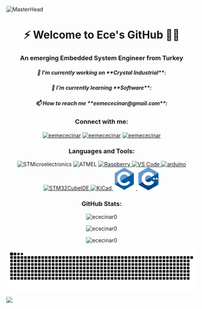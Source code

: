 ![MasterHead](https://www.areus.de/wp-content/uploads/2021/06/Header_EmbeddedTechnologien_1920x400.png)


<h1 align="center">⚡ Welcome to Ece's GitHub 👨‍💻</h1>
<h3 align="center">An emerging Embedded System Engineer from Turkey</h3>


<h5 align="center">🔭 I’m currently working on **Crystal Industrial**:</h5>
<h5 align="center">🌱 I’m currently learning **Software**:</h5>
<h5 align="center">📫 How to reach me **eemececinar@gmail.com**:</h5>
<!--
- 🔭 I’m currently working on **Crystal Industrial**
-->
<!--
- 🌱 I’m currently learning **Software**
-->
<!--
- 📫 How to reach me **eemececinar@gmail.com**
-->


<h3 align="center">Connect with me:</h3>
<p align="center">
<a href="https://linkedin.com/in/eemececinar" target="blank"><img align="center" src="https://raw.githubusercontent.com/rahuldkjain/github-profile-readme-generator/master/src/images/icons/Social/linked-in-alt.svg" alt="eemececinar" height="30" width="40" /></a>
<a href="https://instagram.com/eemececinar/" target="blank"><img align="center" src="https://raw.githubusercontent.com/rahuldkjain/github-profile-readme-generator/master/src/images/icons/Social/instagram.svg" alt="eemececinar" height="30" width="40" /></a>
<a href="https://www.youtube.com/channel/UC2hQDm4avQy-8UHSacfF4Dg" target="blank"><img align="center" src="https://raw.githubusercontent.com/rahuldkjain/github-profile-readme-generator/master/src/images/icons/Social/youtube.svg" alt="eemececinar" height="30" width="40" /></a>
</p>


<h3 align="center">Languages and Tools:</h3>
<p align="center"> 
  <img src="https://github.com/ececinar0/ececinar0/assets/115615388/295565a3-bff4-40ac-9a7a-273c2457bcb8" alt="STMicroelectronics" width="60" height="60"/> </a> 
  <img src="https://github.com/ececinar0/ececinar0/assets/115615388/cbd0f9fd-a9be-420f-a70c-e15fbb17f5bb" alt="ATMEL" width="60" height="60"/> </a> 
  <a href="https://www.svgrepo.com/" target="_blank" rel="noreferrer"> <img src="https://www.svgrepo.com/show/354258/raspberry-pi.svg" alt="Raspberry" width="60" height="60"/> </a> 
  <a href="https://www.svgrepo.com/" target="_blank" rel="noreferrer"> <img src="https://www.svgrepo.com/show/452129/vs-code.svg" alt="VS Code" width="60" height="60"/> </a>
  <a href="https://www.svgrepo.com/" target="_blank" rel="noreferrer"> <img src="https://www.svgrepo.com/show/373441/arduino.svg" alt="arduino" width="60" height="60"/> </a> 
  <a href="https://soft98.ir/" target="_blank" rel="noreferrer"> <img src="https://cdn.soft98.ir/2/STM32CubeIDE.png" alt="STM32CubeIDE" width="60" height="60"/> </a>
  <a href="https://github.com/" target="_blank" rel="noreferrer"> <img src="https://avatars.githubusercontent.com/u/3374914?s=200&v=4" alt="KiCad" width="60" height="60"/> </a> 
  <a href="https://www.cprogramming.com/" target="_blank" rel="noreferrer"> <img src="https://raw.githubusercontent.com/devicons/devicon/master/icons/c/c-original.svg" alt="c" width="60" height="60"/> </a> 
  <a href="https://www.w3schools.com/cpp/" target="_blank" rel="noreferrer"> <img src="https://raw.githubusercontent.com/devicons/devicon/master/icons/cplusplus/cplusplus-original.svg" alt="cplusplus" width="60" height="60"/> </a>  
</p>


<h3 align="center">GitHub Stats:</h3>

<p align="center"> <img src="https://github-readme-stats.vercel.app/api?username=ececinar0&theme=material-palenight&hide_border=false&include_all_commits=false&count_private=false" alt="ececinar0" width="400" height="200" /><p>
    
<p align="center"> <img src="https://github-readme-stats.vercel.app/api/top-langs?username=ececinar0&theme=material-palenight&hide_border=false&include_all_commits=false&count_private=false" alt="ececinar0" width="400" height="200" /></p>

<p align="center"> <img src="https://github-readme-streak-stats.herokuapp.com/?user=ececinar0&theme=material-palenight&hide_border=false" alt="ececinar0" width="400" height="200" /><p>
  


<picture >
  <source media="(prefers-color-scheme: dark)" srcset="https://raw.githubusercontent.com/ececinar0/ececinar0/output/github-contribution-grid-snake-dark.svg">
  <source media="(prefers-color-scheme: light)" srcset="https://raw.githubusercontent.com/ececinar0/ececinar0/output/github-contribution-grid-snake.svg">
  <img alt="github contribution grid snake animation" src="https://raw.githubusercontent.com/ececinar0/ececinar0/output/github-contribution-grid-snake.svg">
</picture>

 <!--
 [![Top Langs](https://github-readme-stats.vercel.app/api/top-langs/?username=ececinar0&layout=compact&langs_count=25&title_color=0000ee&text_color=ffffff&bg_color=000000&hide_border=true)](https://github.com/CagatayAkkas/github-readme-stats)
-->


<br />

![](https://github-profile-trophy.vercel.app/?username=ececinar0&theme=dracula&no-frame=false&no-bg=false&margin-w=4)


<br />


<br />


<!--
</details>
-->

<!--
<details>
   <summary>:zap: Languages and Tools</summary>
 -->

